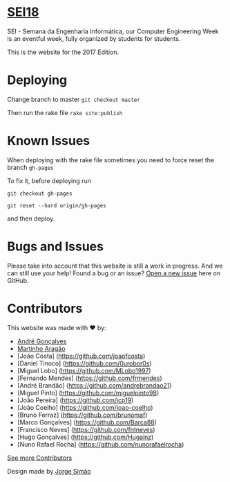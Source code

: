 # [SEI18](https://github.com/cesium/2018.seium.org)

SEI - Semana da Engenharia Informática, our Computer Engineering Week is an eventful week, fully organized by students for students.

This is the website for the 2017 Edition.

# Deploying
Change branch to master `git checkout master`

Then run the rake file  `rake site:publish`

# Known Issues
When deploying with the rake file sometimes you need to force reset the branch `gh-pages`

To fix it, before deploying run

`git checkout gh-pages`

`git reset --hard origin/gh-pages`

and then deploy.

# Bugs and Issues

Please take into account that this website is still a work in progress. And we can still use your help!
Found a bug or an issue? [Open a new issue](https://github.com/cesium/2018.seium.org/issues) here on GitHub.

# Contributors

This website was made with :heart: by:

* [André Gonçalves](https://github.com/Simbs38)
* [Martinho Aragão](https://github.com/martinhoaragao)
* [João Costa] (https://github.com/joaofcosta)
* [Daniel Tinoco] (https://github.com/0urobor0s)
* [Miguel Lobo] (https://github.com/MLobo1997)
* [Fernando Mendes] (https://github.com/frmendes)
* [André Brandão] (https://github.com/andrebrandao21)
* [Miguel Pinto] (https://github.com/miguelpinto98)
* [João Pereira] (https://github.com/jcp19)
* [João Coelho] (https://github.com/joao-coelho)
* [Bruno Ferraz] (https://github.com/brunomaf)
* [Marco Gonçalves] (https://github.com/Barca88)
* [Francisco Neves] (https://github.com/fntneves)
* [Hugo Gonçalves] (https://github.com/Hugainz)
* [Nuno Rafael Rocha] (https://github.com/nunorafaelrocha)

[See more Contributors](https://github.com/cesium/2018.seium.org/graphs/contributors)

Design made by [Jorge Simão](https://www.linkedin.com/in/jorgepedrosimao)

